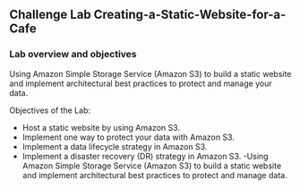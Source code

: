 ## Challenge Lab Creating-a-Static-Website-for-a-Cafe

### Lab overview and objectives
Using Amazon Simple Storage Service (Amazon S3) to build a static website and implement architectural best practices to protect and manage your data.

Objectives of the Lab:
- Host a static website by using Amazon S3.
- Implement one way to protect your data with Amazon S3.
- Implement a data lifecycle strategy in Amazon S3.
- Implement a disaster recovery (DR) strategy in Amazon S3.
-Using Amazon Simple Storage Service (Amazon S3) to build a static website and implement architectural best practices to protect and manage data.
